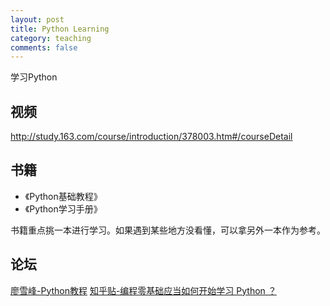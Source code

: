 ```yaml
---
layout: post
title: Python Learning
category: teaching
comments: false
---
```


学习Python

## 视频

http://study.163.com/course/introduction/378003.htm#/courseDetail

## 书籍
- 《Python基础教程》
- 《Python学习手册》

书籍重点挑一本进行学习。如果遇到某些地方没看懂，可以拿另外一本作为参考。

## 论坛

[廖雪峰-Python教程](http://www.liaoxuefeng.com/wiki/0014316089557264a6b348958f449949df42a6d3a2e542c000/)
[知乎贴-编程零基础应当如何开始学习 Python ？](https://www.zhihu.com/question/20039623)